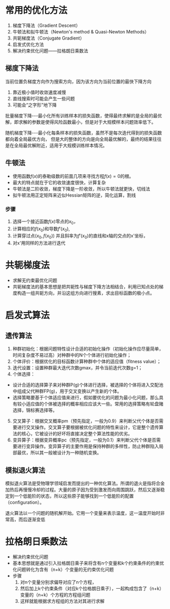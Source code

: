 # 常用的优化方法

1. 梯度下降法（Gradient Descent）
2. 牛顿法和拟牛顿法（Newton's method & Quasi-Newton Methods）
3. 共轭梯度法（Conjugate Gradient）
4. 启发式优化方法
5. 解决约束优化问题——拉格朗日乘数法

## 梯度下降法

当前位置负梯度方向作为搜索方向，因为该方向为当前位置的最快下降方向
1. 靠近极小值时收敛速度减慢
2. 直线搜索时可能会产生一些问题
3. 可能会“之字形”地下降

批量梯度下降---最小化所有训练样本的损失函数，使得最终求解的是全局的最优解，即求解的参数是使得风险函数最小，但是对于大规模样本问题效率低下。

随机梯度下降---最小化每条样本的损失函数，虽然不是每次迭代得到的损失函数都向着全局最优方向， 但是大的整体的方向是向全局最优解的，最终的结果往往是在全局最优解附近，适用于大规模训练样本情况。

## 牛顿法

- 使用函数$f(x)$的泰勒级数的前面几项来寻找方程$f(x) = 0$的根。
- 最大的特点就在于它的收敛速度很快，计算复杂
- 牛顿法是二阶收敛，梯度下降是一阶收敛，所以牛顿法就更快，切线法
- 拟牛顿法用正定矩阵来近似Hessian矩阵的逆，简化运算，割线

### 步骤

1. 选择一个接近函数$f(x)$零点的$x_{0}$，
2. 计算相应的$f(x_{0})$和导数$f'(x_{0})$,
3. 计算穿过点$(x_{0},  f(x_{0}))$ 并且斜率为$f'(x_{0})$的直线和x轴的交点的x'坐标，
4. 对x'用同样的方法进行迭代

#  共轭梯度法

- 求解无约束最优化问题
- 共轭梯度法的基本思想是把共轭性与梯度下降方法相结合，利用已知点处的梯度构造一组共轭方向，并沿这组方向进行搜素，求出目标函数的极小点。

# 启发式算法

## 遗传算法
1. 种群初始化：根据问题特性设计合适的初始化操作（初始化操作应尽量简单，时间复杂度不易过高）对种群中的N个个体进行初始化操作；
2. 个体评价：根据优化的目标函数计算种群中个体的适应值（fitness value）；
3. 迭代设置：设置种群最大迭代次数gmax，并令当前迭代次数g=1；
4. 个体选择：
  - 设计合适的选择算子来对种群P(g)个体进行选择，被选择的个体将进入交配池中组成父代种群FP(g)，用于交叉变换以产生新的个体。
  - 选择策略要基于个体适应值来进行，假如要优化的问题为最小化问题，那么具有较小适应值的个体被选择的概率相应应该大一些。常用的选择策略有轮盘赌选择，锦标赛选择等。
5. 交叉算子：根据交叉概率pm（预先指定，一般为0.9）来判断父代个体是否需要进行交叉操作。交叉算子要根据被优化问题的特性来设计，它是整个遗传算法的核心，它被设计的好坏将直接决定整个算法性能的优劣。
6. 变异算子：根据变异概率pc（预先指定，一般为0.1）来判断父代个体是否需要进行变异操作。变异算子的主要作用是保持种群的多样性，防止种群陷入局部最优，所以其一般被设计为一种随机变换。

## 模拟退火算法

模拟退火算法是受物理学领域启发而提出的一种优化算法。所谓的退火是指将合金加热后再慢慢冷却的过程。大量的原子因为受到激发而向周围跳跃，然后又逐渐稳定到一个低能阶的状态，所以这些原子能够找到一个低能阶的配置（configuration）。

退火算法以一个问题的随机解开始。它用一个变量来表示温度，这一温度开始时非常高，而后逐渐变低

# 拉格朗日乘数法

- 解决约束优化问题
- 基本思想就是通过引入拉格朗日乘子来将含有n个变量和k个约束条件的约束优化问题转化为含有（n+k）个变量的无约束优化问题
- 步骤
  1. 对n个变量分别求偏导对应了n个方程，
  2. 然后加上k个约束条件（对应k个拉格朗日乘子），一起构成包含了（n+k）变量的（n+k）个方程的方程组问题
  3. 这样就能根据求方程组的方法对其进行求解

